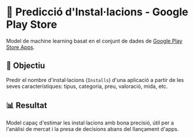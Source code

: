 # 📱 Predicció d'Instal·lacions - Google Play Store

Model de machine learning basat en el conjunt de dades de [Google Play Store Apps](https://www.kaggle.com/datasets/lava18/google-play-store-apps).

## 🎯 Objectiu
Predir el nombre d'instal·lacions (`Installs`) d'una aplicació a partir de les seves característiques: tipus, categoria, preu, valoració, mida, etc.

## 📊 Resultat
Model capaç d'estimar les instal·lacions amb bona precisió, útil per a l'anàlisi de mercat i la presa de decisions abans del llançament d'apps.
